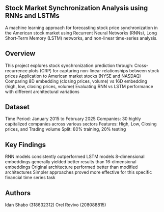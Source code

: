 ## Stock Market Synchronization Analysis using RNNs and LSTMs
A machine learning approach for forecasting stock price synchronization in the American stock market using Recurrent Neural Networks (RNNs), Long Short-Term Memory (LSTM) networks, and non-linear time-series analysis.

## Overview
This project explores stock synchronization prediction through:
Cross-recurrence plots (CRP) for capturing non-linear relationships between stock prices
Application to American market stocks (NYSE and NASDAQ)
Comparing 8D embedding (closing prices, volume) vs 16D embedding (high, low, closing prices, volume)
Evaluating RNN vs LSTM performance with different architectural variations

## Dataset
Time Period: January 2015 to February 2025
Companies: 30 highly capitalized companies across various sectors
Features: High, Low, Closing prices, and Trading volume
Split: 80% training, 20% testing

## Key Findings
RNN models consistently outperformed LSTM models
8-dimensional embeddings generally yielded better results than 16-dimensional embeddings
Original architecture performed better than modified architectures
Simpler approaches proved more effective for this specific financial time series task

## Authors
Idan Shabo (318632312)
Orel Revivo (208088815)

